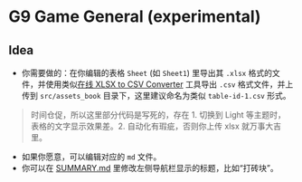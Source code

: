 # G9 Game General (experimental)

## Idea
* 你需要做的：在你编辑的表格 `Sheet` (如 `Sheet1`) 里导出其 `.xlsx` 格式的文件，并使用类似[在线 XLSX to CSV Converter](https://cloudconvert.com/xlsx-to-csv) 工具导出 `.csv` 格式文件，并上传到 `src/assets_book` 目录下，这里建议命名为类似 `table-id-1.csv` 形式。
> 时间仓促，所以这里部分代码是写死的，存在 1. 切换到  Light 等主题时，表格的文字显示效果差。2. 自动化有瑕疵，否则你上传 xlsx 就万事大吉里。
* 如果你愿意，可以编辑对应的 `md` 文件。
* 你可以在 [SUMMARY.md](src/SUMMARY.md) 里修改左侧导航栏显示的标题，比如“打砖块”。